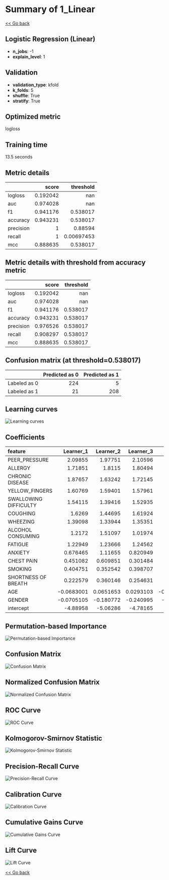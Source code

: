 # Summary of 1_Linear

[<< Go back](../README.md)


## Logistic Regression (Linear)
- **n_jobs**: -1
- **explain_level**: 1

## Validation
 - **validation_type**: kfold
 - **k_folds**: 5
 - **shuffle**: True
 - **stratify**: True

## Optimized metric
logloss

## Training time

13.5 seconds

## Metric details
|           |    score |    threshold |
|:----------|---------:|-------------:|
| logloss   | 0.192042 | nan          |
| auc       | 0.974028 | nan          |
| f1        | 0.941176 |   0.538017   |
| accuracy  | 0.943231 |   0.538017   |
| precision | 1        |   0.88594    |
| recall    | 1        |   0.00697453 |
| mcc       | 0.888635 |   0.538017   |


## Metric details with threshold from accuracy metric
|           |    score |   threshold |
|:----------|---------:|------------:|
| logloss   | 0.192042 |  nan        |
| auc       | 0.974028 |  nan        |
| f1        | 0.941176 |    0.538017 |
| accuracy  | 0.943231 |    0.538017 |
| precision | 0.976526 |    0.538017 |
| recall    | 0.908297 |    0.538017 |
| mcc       | 0.888635 |    0.538017 |


## Confusion matrix (at threshold=0.538017)
|              |   Predicted as 0 |   Predicted as 1 |
|:-------------|-----------------:|-----------------:|
| Labeled as 0 |              224 |                5 |
| Labeled as 1 |               21 |              208 |

## Learning curves
![Learning curves](learning_curves.png)

## Coefficients
| feature               |   Learner_1 |   Learner_2 |   Learner_3 |   Learner_4 |   Learner_5 |
|:----------------------|------------:|------------:|------------:|------------:|------------:|
| PEER_PRESSURE         |   2.09855   |   1.97751   |   2.10596   |   2.24214   |    2.11845  |
| ALLERGY               |   1.71851   |   1.8115    |   1.80494   |   1.6434    |    1.99987  |
| CHRONIC DISEASE       |   1.87657   |   1.63242   |   1.72145   |   1.71654   |    1.80335  |
| YELLOW_FINGERS        |   1.60769   |   1.59401   |   1.57961   |   1.70178   |    1.69653  |
| SWALLOWING DIFFICULTY |   1.54115   |   1.39416   |   1.52935   |   1.57504   |    1.50732  |
| COUGHING              |   1.6269    |   1.44695   |   1.61924   |   1.30983   |    1.45889  |
| WHEEZING              |   1.39098   |   1.33944   |   1.35351   |   1.6218    |    1.23305  |
| ALCOHOL CONSUMING     |   1.2172    |   1.51097   |   1.01974   |   1.43756   |    1.6208   |
| FATIGUE               |   1.22949   |   1.23666   |   1.24562   |   1.05542   |    1.27239  |
| ANXIETY               |   0.676465  |   1.11655   |   0.820949  |   1.03973   |    0.927658 |
| CHEST PAIN            |   0.451082  |   0.609851  |   0.301484  |   0.389733  |    0.68452  |
| SMOKING               |   0.404751  |   0.352542  |   0.398707  |   0.489795  |    0.317827 |
| SHORTNESS OF BREATH   |   0.222579  |   0.360146  |   0.254631  |   0.399099  |    0.113896 |
| AGE                   |  -0.0683001 |   0.0651653 |   0.0293103 |  -0.0196802 |    0.14053  |
| GENDER                |  -0.0705105 |  -0.180772  |  -0.240995  |  -0.128562  |    0.147742 |
| intercept             |  -4.88958   |  -5.06286   |  -4.78165   |  -5.16035   |   -5.28215  |


## Permutation-based Importance
![Permutation-based Importance](permutation_importance.png)
## Confusion Matrix

![Confusion Matrix](confusion_matrix.png)


## Normalized Confusion Matrix

![Normalized Confusion Matrix](confusion_matrix_normalized.png)


## ROC Curve

![ROC Curve](roc_curve.png)


## Kolmogorov-Smirnov Statistic

![Kolmogorov-Smirnov Statistic](ks_statistic.png)


## Precision-Recall Curve

![Precision-Recall Curve](precision_recall_curve.png)


## Calibration Curve

![Calibration Curve](calibration_curve_curve.png)


## Cumulative Gains Curve

![Cumulative Gains Curve](cumulative_gains_curve.png)


## Lift Curve

![Lift Curve](lift_curve.png)



[<< Go back](../README.md)

